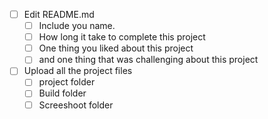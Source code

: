 - [ ] Edit README.md
  - [ ] Include you name.
  - [ ] How long it take to complete this project
  - [ ] One thing you liked about this project
  - [ ] and one thing that was challenging about this project
- [ ] Upload all the project files
  - [ ] project folder
  - [ ] Build folder
  - [ ] Screeshoot folder
